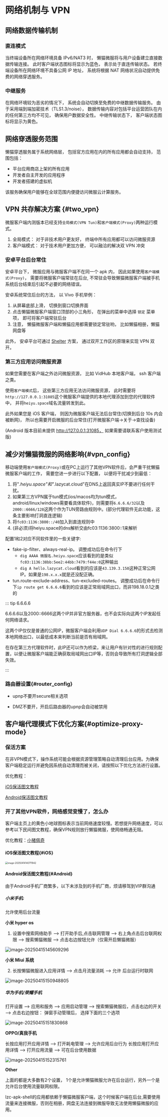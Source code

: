 # 网络机制与 VPN

## 网络数据传输机制

### 直连模式

当终端设备所在网络环境具备 IPv6/NAT3 时， 懒猫微服将与用户设备建立直接数据传输连接。 此时客户端状态图标将显示为蓝色， 表示处于直连传输状态。 若终端设备所在网络环境不具备公网 IP 地址， 系统将根据 NAT 网络状况自动提供免费的网络穿透服务。

### 中继服务

在网络环境较为恶劣的情况下， 系统会自动切换至免费的中继数据传输服务。 由于采用端到端加密技术（TLS1.3/noise）， 数据传输内容对包括平台运营团队在内的任何第三方均不可见， 确保用户数据安全性。 中继传输状态下， 客户端状态图标将显示为黄色。

## 网络穿透服务范围

懒猫穿透服务属于系统网络层， 包括官方应用在内的所有应用都会自动支持， 范围包括：

- 平台应用商店上架的所有应用
- 开发者自主开发的应用程序
- 开发者搭建的虚拟机

该服务确保用户能够在全球范围内便捷访问微服云计算服务。

## VPN 共存解决方案 {#two_vpn}

微服客户端内测版本已经支持`全局模式(VPN Tun)`和`客户端模式(Proxy)`两种运行模式。
1. 全局模式： 对于非技术用户更友好， 终端中所有应用都可以访问微服资源
2. 客户端模式： 对于技术用户更加方便， 可以融洽的解决双 VPN 冲突

### 安卓平台后台常住

安卓平台下， 微服应用与微服客户端不在同一个 apk 内， 因此如果使用`客户端模式(Proxy)`， 需要将微服客户端常驻在后台, 不常驻会导致懒猫微服客户端被手机系统后台结束后引起不必要的网络错误。

安卓系统常住后台的方法， 以 Vivo 手机举例：
1. 从屏幕底部上滑， 切换到窗口切换界面
2. 点击懒猫微服客户端窗口顶部的小三角形， 在弹出的菜单中选择 `锁定` 菜单项， 即可将客户端常驻后台
3. 注意， 懒猫微服客户端和懒猫应用都需要锁定常驻哟， 比如懒猫相册，懒猫网盘等

此外， 安卓平台可通过 [Shelter](https://github.com/PeterCxy/Shelter) 方案， 通过双开工作区的原理来实现 VPN 双开。


### 第三方应用访问微服资源

如果您需要在客户端之外访问微服资源， 比如 VidHub 本地客户端， ssh 客户端之类。

使用`客户端模式`后， 这些第三方应用无法访问微服资源， 此时需要将`http://127.0.0.1:31085`这个微服客户端提供的本地代理添加到您的代理软件中， 并将`heiyu.space`域名流量转发到此。

此外如果您是 iOS 客户端， 则因为微服客户端无法后台常住(切换到后台 10s 内会被断网)， 所以也需要开启微服的后台常住(打开微服客户端->关于->查找设备)

(Android 版本目前未提供 http://127.0.0.1:31085， 如果需要请联系客户使用测试版)

## 减少对懒猫微服的网络影响{#vpn_config}

移动端使用`客户端模式(Proxy)`或在PC上运行了其他VPN软件后，会严重干扰懒猫微服客户端的工作， 需要您进一步进行以下配置， 以便将干扰减少到最低：

1. 将"*.heiyu.space"和"*.lazycat.cloud"在DNS上返回真实IP不要进行任何干扰。
2. 如果第三方VPN属于tun模式(ios/macos均为tun模式，android/linux/windows需要看具体软件)，则需要将`6.6.6.6/32`以及`2000::6666/128`这两个作为TUN旁路由规则中。(部分代理软件无此功能，这条主要影响打洞直连逻辑)
3. 将`fc03:1136:3800::/40`加入到直连规则中
4. (非必须)将heiyu.space的dns解析交由fc03:1136:3800::1来解析

配置1和2对应不同软件里的一些关键字:
- fake-ip-filter、always-real-ip。
   调整成功后在命令行下
   - `dig AAAA 微服名.heiyu.space`应该看到的是类似`fc03:1136:38bb:5ee2:44bb:7479:f44e:0`这种输出
   - `dig A hello.lazycat.cloud`看到的应该是`43.139.3.150`这种正常公网IP。如果是`198.x.x.x`就是还没配正确。
- tun.route-exclude-address、tun-excluded-routes。
  调整成功后在命令行下`ip route get 6.6.6.6`看到的应该是正常局域网出口，而非198.18.0.1之类的


::: tip 6.6.6.6

6.6.6.6以及2000::6666这两个IP并非官方服务器，也不会实际向这两个IP发起任何网络请求。

这两个IP仅仅是普通的公网IP，微服客户端会利用`UDP Dial 6.6.6.6`的形式去检测本地网络出口，以最低成本来判断当前是否有局域网。

在存在第三方代理软件时，此IP还可以作为桥梁，来让用户有针对性的进行规则配置，以便让微服客户端能正确获取局域网出口IP等，否则会导致所有打洞逻辑全部失效。

:::



### 路由器设置{#router_config}

- upnp不要开secure相关选项

- DMZ不要开，开启后路由器的upnp会自动被禁用

## 客户端代理模式下优化方案{#optimize-proxy-mode}

### 保活方案

在非VPN模式下，操作系统可能会根据资源管理策略自动清理后台应用。为确保客户端稳定运行并避免因系统自动清理而被关闭，请按照以下优化方法进行设置。

优化教程：

[iOS保活图文教程](#iOS)   

[Android保活图文教程](#Android)

### 开了其他VPN软件，网络感觉变慢了，怎么办

客户端主页上的黄色小地球图标表示当前网络速度较慢。若想提升网络速度，可以参考以下民间图文教程，确保VPN规则放行懒猫微服，使网络畅通无阻。

优化教程：[小猪佩奇](https://github.com/wlabby/peppapigconfigurationguide)

#### iOS保活图文教程{#iOS}

<img src="https://lzc-playground-1301583638.cos.ap-chengdu.myqcloud.com/guidelines/395/20250414140712138.png?imageSlim" alt="image-20250414140711942" style="zoom:50%;" /> 

#### Android保活图文教程{#Android}

由于Android手机厂商繁多，以下未涉及到的手机厂商，烦请移驾到VIP群沟通

##### 小米手机:

允许使用后台流量

**小米 hyper os** 

1. 设置中搜索网络助手 ——> 打开助手后,点击联网管理 ——> 右上角点击后台联网权限  ——> 搜索懒猫微服 ——> 点击右边按钮允许（仅需开启懒猫微服）

![image-20250415145609296](https://lzc-playground-1301583638.cos.ap-chengdu.myqcloud.com/guidelines/395/20250415145609391.png?imageSlim)

**小米 Miui 系统**

2. 长按懒猫微服进入应用详情 ——> 点击月流量消耗  ——>  允许 后台运行时联网

![image-20250415150948805](https://lzc-playground-1301583638.cos.ap-chengdu.myqcloud.com/guidelines/395/20250415150948932.png?imageSlim)

##### 华为手机/荣耀手机

打开设置 ——> 应用和服务 ——> 应用启动管理  ——>  搜索懒猫微服后，点击右边的开关 ——> 点击右边按钮： 弹窗手动管理后， 选择下面的三个选项

![image-20250415151830868](https://lzc-playground-1301583638.cos.ap-chengdu.myqcloud.com/guidelines/395/20250415151830955.png?imageSlim)

**OPPO/真我手机** 

长按应用打开应用详情 ——> 打开耗电管理 ——> 允许应用后台行为
长按应用打开应用详情 ——> 打开应用流量 ——> 可在后台使用数据

![image-20250415152315761](https://lzc-playground-1301583638.cos.ap-chengdu.myqcloud.com/guidelines/395/20250415152315840.png?imageSlim)

**Other**

上面的都是大多数有2个设置， 1个是允许懒猫微服允许在后台运行，另外一个是允许后台使用流量联网权限。 

lzc-apk-shell的应用都依赖于懒猫微服客户端，这个时候客户端在后台,需要使用流量来连接微服，否则在相册，网盘无法连接到微服导致无法使用懒猫微服的应用。 
